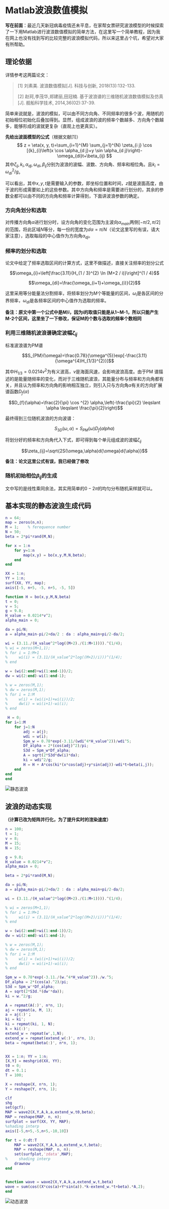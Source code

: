 # Matlab波浪数值模拟


**写在前面**：最近几天新冠病毒疫情还未平息，在家帮女票研究波浪模型的时候探索了一下用Matlab进行波浪数值模拟的简单方法，在这里写一个简单教程，因为我在网上也没有找到写的比较完整的波浪模拟代码，所以来这里占个坑，希望对大家有所帮助。

## 理论依据

详情参考这两篇论文：

> [1] 刘素美. 波浪数值模拟[J]. 科技与创新, 2018(13):132-133.
> 
> [2] 赵珂,李茂华,郑建丽,田冠楠. 基于波浪谱的三维随机波浪数值模拟及仿真[J]. 舰船科学技术, 2014,36(02):37-39.

简单来说就是，波浪的模拟，可以由不同方向角、不同频率的很多个波，用随机的初始相位初始化后叠加得到。显然，组成波浪的波的频率个数越多、方向角个数越多，能够形成的波就更复杂（直观上也更真实）。

**先给出波面模型的公式**（根据文献[1]）
$$ z = \eta(x, y, t)=\sum_{i=1}^{M} \sum_{j=1}^{N} \zeta_{i j} \cos [{k}_{i}\left(x \cos \alpha_{d j}+y \sin \alpha_{d j}\right)-\omega_{di}t+\beta_{ij} $$
其中$\zeta_{ij},k_{i},\alpha_{dj},\omega_{di},\beta_{ij}$分别为波浪的波幅、波数、方向角、频率和相位角。且$k_{i} = \omega_{di}^{2}/g$。

可以看出，其中$x,y,t$是需要输入的参数，即坐标位置和时间，$z$就是波面高度，由于波的形成需要如上的这些参数。其中方向角和频率是需要进行划分的，其余的参数全都可以由不同的方向角和频率计算得到，下面讲波浪参数的确定。

### 方向角划分和选取

对传播方向角$\alpha$进行划分时，设方向角的变化范围为主波向$\alpha_{main}$两侧$[-\pi/2,\pi/2]$的范围，将此区域$N$等分，每一份的宽度为$d\alpha=\pi/N$（论文这里写的有误，请大家注意），选取每段的中心值作为方向角$\alpha_{dj}$。

### 频率的划分和选取

论文中给定了频率选取区间的计算方式，这里不做描述，直接关注频率的划分公式

$$\omega_{i}=\left[\frac{3.11}{H_{1 / 3}^{2} \ln (M+2 / i)}\right]^{1 / 4}$$

$$\omega_{di}=\frac{\omega_{i+1}+\omega_{i}}{2}$$

这里采用等分能量法分割频率，将频率划分为$M$个等能量的区间，$\omega_{i}$是各区间的分界频率，$\omega_{di}$是各频率区间的中心值作为选取的频率。

**备注：原文中第一个公式中是$M/i$，因为i的取值只能是从1~M-1，所以只能产生M-2个区间，这里坐了一下修改，保证M的个数与选取的频率个数相同**


### 利用三维随机波浪谱确定波幅$\zeta_{ij}$

标准波浪谱为PM谱

$$S_{PM}(\omega)=\frac{0.78}{\omega^{5}}exp[-\frac{3.11}{\omega^{4}H_{1/3}^{2}}]$$

其中$H_{1/3}=0.0214v^{2}$为有义波高，$v$是海面风速，会影响波浪高度。由于PM 谱描述的是能量随频率的变化，而对于三维随机波浪，其能量分布与频率和方向角都有关，并且认为频率和方向角的影响相互独立，则引入只与方向角$\alpha$有关的方向扩展谱函数$D_{f}(\alpha)$

$$D_{f}(\alpha)=\frac{2}{\pi} \cos ^{2} \alpha,\left(-\frac{\pi}{2} \leqslant \alpha \leqslant \frac{\pi}{2}\right)$$

最终得到三位随机波浪的方向波谱：

$$S_{3D}(\omega,\alpha)=S_{PM}(\omega)D_{f}(alpha)$$

将划分好的频率和方向角代入下式，即可得到每个单元组成波的波幅$\zeta_{ij}$

$$\zeta_{ij}=\sqrt{2S(\omega,\alpha)d{\omega}d{\alpha}}$$

**备注：论文这里公式有误，我已经做了修改**

### 随机初始相位$\beta_{ij}$的生成

文中写的是线性乘同余法，其实用简单的$0-2\pi$的均匀分布随机采样就可以。

## 基本实现的静态波浪生成代码

```matlab
n = 64;
map = zeros(n,n);
M = 1;    % ferequence number
N = 50;   
beta = 2*pi*rand(M,N);  

for x = 1:n
    for y=1:n
        map(x,y) = bo(x,y,M,N,beta);
    end
end

XX = 1:n;
YY = 1:n;
surf(XX, YY, map);
axis([-5, n+5, -5, n+5, -5, 5])

function H = bo(x,y,M,N,beta)
t = 0;     
v = 5;    
g = 9.8;  
H_value = 0.0214*v^2;  
alpha_main = 0;        

da = pi/N; 
a = alpha_main-pi/2+da/2 : da : alpha_main+pi/2-da/2; 

wi = (3.11./(H_value^2*log((M+2)./(1:M+1)))).^(1/4);
% wi = zeros(M+1,1);
% for i = 1:M+1
%     wi(i) = (3.11/(H_value^2*log((M+2)/i)))^(1/4);
% end 

w = (wi(2:end)+wi(1:end-1))/2;
dw = wi(2:end)-wi(1:end-1);

% w = zeros(M,1);
% dw = zeros(M,1);
% for i = 1:M
%     w(i) = (wi(i+1)+wi(i))/2;
%     dw(i) = wi(i+1)-wi(i);
% end

 H = 0;
for i=1:M
    for j=1:N
        adj = a(j);
        wdi = w(i);
        Spm_w = 0.78*exp(-3.11/(wdi^4*H_value^2))/wdi^5;
        Df_alpha = 2*(cos(adj)^2)/pi;
        S3d = Spm_w*Df_alpha;
        A = sqrt(2*S3d*dw(i)*da);
        ki = wdi^2/g;
        H = H + A*cos(ki*(x*cos(adj)+y*sin(adj))-wdi*t+beta(i,j));
    end
end
end
```
![静态波浪](/images/blogimgwave.svg "静态波浪")

## 波浪的动态实现
**（计算已改为矩阵并行化，为了提升实时的渲染速度）**
```matlab
n = 100;  
t = 1;  
v = 8;  
M = 15; 
N = 15; 

g = 9.8; 
H_value = 0.0214*v^2; 
alpha_main = 0;  

beta = 2*pi*rand(M,N);  

da = pi/N; 
a = alpha_main-pi/2+da/2 : da : alpha_main+pi/2-da/2; 

wi = (3.11./(H_value^2*log((M+2)./(1:M+1)))).^(1/4);

% wi = zeros(M+1,1);
% for i = 1:M+1
%     wi(i) = (3.11/(H_value^2*log((M+2)/i)))^(1/4);
% end 

w = (wi(2:end)+wi(1:end-1))/2;
dw = wi(2:end)-wi(1:end-1);

% w = zeros(M,1);
% dw = zeros(M,1);
% for i = 1:M
%     w(i) = (wi(i+1)+wi(i))/2;
%     dw(i) = wi(i+1)-wi(i);
% end

Spm_w = 0.78*exp(-3.11./(w.^4*H_value^2))./w.^5;
Df_alpha = 2*(cos(a).^2)/pi;
S3d = Spm_w'*Df_alpha;
A = sqrt(2*S3d.*(dw'*da));
ki = w.^2/g;

A = repmat(A(:)', n*n, 1);
aj = repmat(a, M, 1);
a = aj(:)'；
ki = ki';
ki = repmat(ki, 1, N);
k = ki(:)'; 
extend_w = repmat(w',1,N);
extend_w = repmat(extend_w(:)', n*n, 1);
beta = repmat(beta(:)', n*n, 1);


XX = 1:n; YY = 1:n;
[X,Y] = meshgrid(XX, YY);
t0 = 0;
dt = 0.1；
T = 100;

X = reshape(X, n*n, 1);
Y = reshape(Y, n*n, 1);

clf
shg
set(gcf);
MAP = wave2(X,Y,A,k,a,extend_w,t0,beta);
MAP = reshape(MAP, n, n);
surfplot = surf(XX, YY, MAP);
%shading interp
axis([-5,n+5,-5,n+5,-10,10])

for t = 0:dt:T
    MAP = wave2(X,Y,A,k,a,extend_w,t,beta);
    MAP = reshape(MAP, n, n);
    set(surfplot,'zdata',MAP);
%     shading interp
    drawnow
end


function wave = wave2(X,Y,A,k,a,extend_w,t,beta)
wave = sum(cos((X*cos(a)+Y*sin(a)).*k-extend_w.*t+beta).*A,2);
end
```
![动态波浪](/images/blogimgwave.gif "动态波浪")

